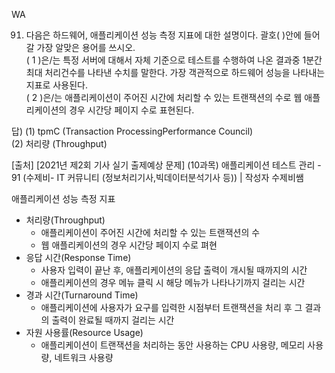 WA  
  
91. 다음은 하드웨어, 애플리케이션 성능 측정 지표에 대한 설명이다. 괄호(     )안에 들어갈 가장 알맞은 용어를 쓰시오.  
( 1 )은/는 특정 서버에 대해서 자체 기준으로 테스트를 수행하여 나온 결과중 1분간 최대 처리건수를 나타낸 수치를 말한다. 가장 객관적으로 하드웨어 성능을 나타내는 지표로 사용된다.  
( 2 )은/는 애플리케이션이 주어진 시간에 처리할 수 있는 트랜잭션의 수로 웹 애플리케이션의 경우 시간당 페이지 수로 표현된다.  
  
답)
(1) tpmC (Transaction ProcessingPerformance Council)  
(2) 처리량 (Throughput)  
  
[출처] [2021년 제2회 기사 실기 출제예상 문제] (10과목) 애플리케이션 테스트 관리 - 91 (수제비- IT 커뮤니티 (정보처리기사,빅데이터분석기사 등)) | 작성자 수제비쌤
  
애플리케이션 성능 측정 지표  
- 처리량(Throughput)
  - 애플리케이션이 주어진 시간에 처리할 수 있는 트랜잭션의 수
  - 웹 애플리케이션의 경우 시간당 페이지 수로 펴현
- 응답 시간(Response Time)
  - 사용자 입력이 끝난 후, 애플리케이션의 응답 출력이 개시될 때까지의 시간
  - 애플리케이션의 경우 메뉴 클릭 시 해당 메뉴가 나타나기까지 걸리는 시간
- 경과 시간(Turnaround Time)
  - 애플리케이션에 사용자가 요구를 입력한 시점부터 트랜잭션을 처리 후 그 결과의 출력이 완료될 때까지 걸리는 시간
- 자원 사용률(Resource Usage)
  - 애플리케이션이 트랜잭션을 처리하는 동안 사용하는 CPU 사용량, 메모리 사용량, 네트워크 사용량
